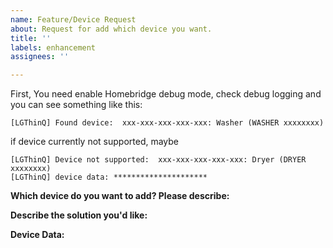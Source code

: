 ```yaml
---
name: Feature/Device Request
about: Request for add which device you want.
title: ''
labels: enhancement
assignees: ''

---
```


First, You need enable Homebridge debug mode, check debug logging and you can see something like this:
```
[LGThinQ] Found device:  xxx-xxx-xxx-xxx-xxx: Washer (WASHER xxxxxxxx)
```
if device currently not supported, maybe
```
[LGThinQ] Device not supported:  xxx-xxx-xxx-xxx-xxx: Dryer (DRYER xxxxxxxx)
[LGThinQ] device data: *********************
```

**Which device do you want to add? Please describe:**
<!-- A clear and concise description of what the problem is. Ex. I'm always frustrated when [...] -->

**Describe the solution you'd like:**
<!-- A clear and concise description of what you want to happen. Ex. I want to check my fan is ON/OFF, want to control a rotation speed ... -->

**Device Data:**
<!-- Put a device data in debug log here. -->


<!-- Click the "Preview" tab before you submit to ensure the formatting is correct. -->
